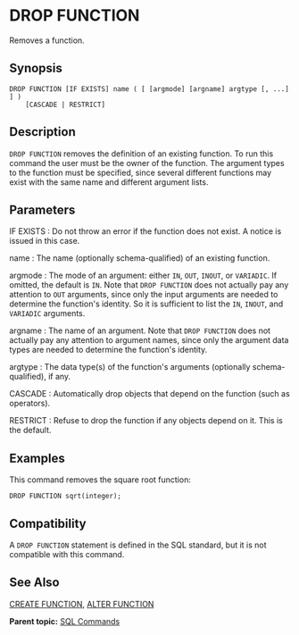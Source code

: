 # DROP FUNCTION

Removes a function.

## Synopsis

``` {#sql_command_synopsis}
DROP FUNCTION [IF EXISTS] name ( [ [argmode] [argname] argtype [, ...] ] )
    [CASCADE | RESTRICT]
```

## Description

`DROP FUNCTION` removes the definition of an existing function. To run this command the user must be the owner of the function. The argument types to the function must be specified, since several different functions may exist with the same name and different argument lists.

## Parameters

IF EXISTS
:   Do not throw an error if the function does not exist. A notice is issued in this case.

name
:   The name (optionally schema-qualified) of an existing function.

argmode
:   The mode of an argument: either `IN`, `OUT`, `INOUT`, or `VARIADIC`. If omitted, the default is `IN`. Note that `DROP FUNCTION` does not actually pay any attention to `OUT` arguments, since only the input arguments are needed to determine the function's identity. So it is sufficient to list the `IN`, `INOUT`, and `VARIADIC` arguments.

argname
:   The name of an argument. Note that `DROP FUNCTION` does not actually pay any attention to argument names, since only the argument data types are needed to determine the function's identity.

argtype
:   The data type(s) of the function's arguments (optionally schema-qualified), if any.

CASCADE
:   Automatically drop objects that depend on the function (such as operators).

RESTRICT
:   Refuse to drop the function if any objects depend on it. This is the default.

## Examples

This command removes the square root function:

```
DROP FUNCTION sqrt(integer);
```

## Compatibility

A `DROP FUNCTION` statement is defined in the SQL standard, but it is not compatible with this command.

## See Also

[CREATE FUNCTION](CREATE_FUNCTION.html), [ALTER FUNCTION](ALTER_FUNCTION.html)

**Parent topic:** [SQL Commands](../sql_commands/sql_ref.html)

